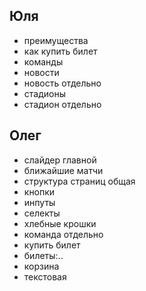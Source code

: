 ## Юля
+ преимущества
+ как купить билет
+ команды 
+ новости
+ новость отдельно
+ стадионы
+ стадион отдельно

## Олег
+ слайдер главной
+ ближайшие матчи
+ структура страниц общая
+ кнопки
+ инпуты
+ селекты
+ хлебные крошки
+ команда отдельно
+ купить билет
+ билеты:..
+ корзина
+ текстовая
